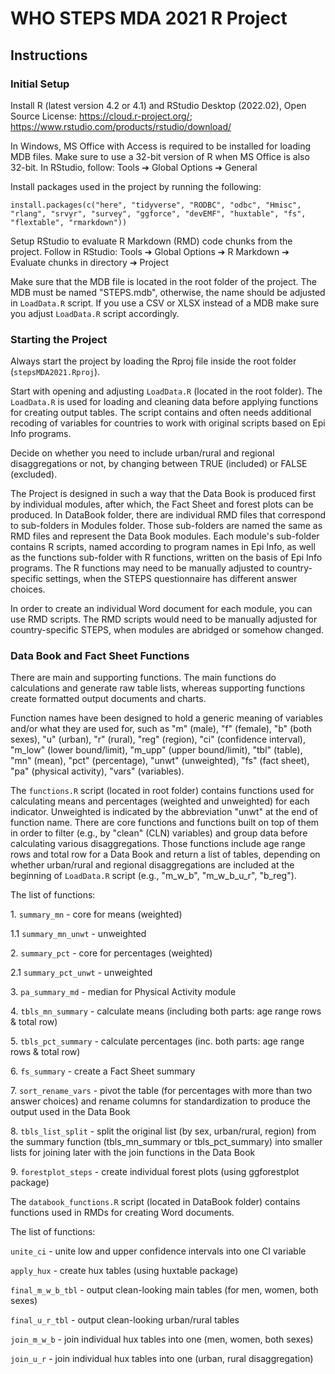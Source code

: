 # WHO STEPS MDA 2021 R Project

## Instructions

### Initial Setup

Install R (latest version 4.2 or 4.1) and RStudio Desktop (2022.02), Open Source License: <https://cloud.r-project.org/>; <https://www.rstudio.com/products/rstudio/download/>

In Windows, MS Office with Access is required to be installed for loading MDB files. Make sure to use a 32-bit version of R when MS Office is also 32-bit. In RStudio, follow: Tools ➔ Global Options ➔ General

Install packages used in the project by running the following:

`install.packages(c("here", "tidyverse", "RODBC", "odbc", "Hmisc", "rlang", "srvyr", "survey", "ggforce", "devEMF", "huxtable", "fs", "flextable", "rmarkdown"))`

Setup RStudio to evaluate R Markdown (RMD) code chunks from the project. Follow in RStudio: Tools ➔ Global Options ➔ R Markdown ➔ Evaluate chunks in directory ➔ Project

Make sure that the MDB file is located in the root folder of the project. The MDB must be named "STEPS.mdb", otherwise, the name should be adjusted in `LoadData.R` script. If you use a CSV or XLSX instead of a MDB make sure you adjust `LoadData.R` script accordingly.

### Starting the Project

Always start the project by loading the Rproj file inside the root folder (`stepsMDA2021.Rproj`).

Start with opening and adjusting `LoadData.R` (located in the root folder). The `LoadData.R` is used for loading and cleaning data before applying functions for creating output tables. The script contains and often needs additional recoding of variables for countries to work with original scripts based on Epi Info programs.

Decide on whether you need to include urban/rural and regional disaggregations or not, by changing between TRUE (included) or FALSE (excluded).

The Project is designed in such a way that the Data Book is produced first by individual modules, after which, the Fact Sheet and forest plots can be produced. In DataBook folder, there are individual RMD files that correspond to sub-folders in Modules folder. Those sub-folders are named the same as RMD files and represent the Data Book modules. Each module's sub-folder contains R scripts, named according to program names in Epi Info, as well as the functions sub-folder with R functions, written on the basis of Epi Info programs. The R functions may need to be manually adjusted to country-specific settings, when the STEPS questionnaire has different answer choices.

In order to create an individual Word document for each module, you can use RMD scripts. The RMD scripts would need to be manually adjusted for country-specific STEPS, when modules are abridged or somehow changed.

### Data Book and Fact Sheet Functions

There are main and supporting functions. The main functions do calculations and generate raw table lists, whereas supporting functions create formatted output documents and charts.

Function names have been designed to hold a generic meaning of variables and/or what they are used for, such as "m" (male), "f" (female), "b" (both sexes), "u" (urban), "r" (rural), "reg" (region), "ci" (confidence interval), "m_low" (lower bound/limit), "m_upp" (upper bound/limit), "tbl" (table), "mn" (mean), "pct" (percentage), "unwt" (unweighted), "fs" (fact sheet), "pa" (physical activity), "vars" (variables).

The `functions.R` script (located in root folder) contains functions used for calculating means and percentages (weighted and unweighted) for each indicator. Unweighted is indicated by the abbreviation "unwt" at the end of function name. There are core functions and functions built on top of them in order to filter (e.g., by "clean" (CLN) variables) and group data before calculating various disaggregations. Those functions include age range rows and total row for a Data Book and return a list of tables, depending on whether urban/rural and regional disaggregations are included at the beginning of `LoadData.R` script (e.g., "m_w\_b", "m_w\_b_u\_r", "b_reg").

The list of functions:

1\. `summary_mn` - core for means (weighted)

1.1 `summary_mn_unwt` - unweighted

2\. `summary_pct` - core for percentages (weighted)

2.1 `summary_pct_unwt` - unweighted

3\. `pa_summary_md` - median for Physical Activity module

4\. `tbls_mn_summary` - calculate means (including both parts: age range rows & total row)

5\. `tbls_pct_summary` - calculate percentages (inc. both parts: age range rows & total row)

6\. `fs_summary` - create a Fact Sheet summary

7\. `sort_rename_vars` - pivot the table (for percentages with more than two answer choices) and rename columns for standardization to produce the output used in the Data Book

8\. `tbls_list_split` - split the original list (by sex, urban/rural, region) from the summary function (tbls_mn_summary or tbls_pct_summary) into smaller lists for joining later with the join functions in the Data Book

9\. `forestplot_steps` - create individual forest plots (using ggforestplot package)

The `databook_functions.R` script (located in DataBook folder) contains functions used in RMDs for creating Word documents.

The list of functions:

`unite_ci` - unite low and upper confidence intervals into one CI variable

`apply_hux` - create hux tables (using huxtable package)

`final_m_w_b_tbl` - output clean-looking main tables (for men, women, both sexes)

`final_u_r_tbl` - output clean-looking urban/rural tables

`join_m_w_b` - join individual hux tables into one (men, women, both sexes)

`join_u_r` - join individual hux tables into one (urban, rural disaggregation)
